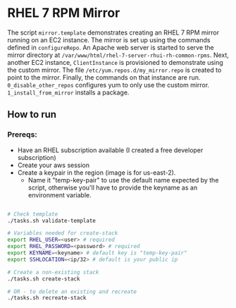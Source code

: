 # RHEL 7 RPM Mirror

The script `mirror.template` demonstrates creating an RHEL 7 RPM mirror running on an EC2 instance. The mirror is set up using the commands defined in `configureRepo`. An Apache web server is started to serve the mirror directory at `/var/www/html/rhel-7-server-rhui-rh-common-rpms`. Next, another EC2 instance, `ClientInstance` is provisioned to demonstrate using the custom mirror. The file `/etc/yum.repos.d/my_mirror.repo` is created to point to the mirror. Finally, the commands on that instance are run. `0_disable_other_repos` configures yum to only use the custom mirror. `1_install_from_mirror` installs a package.

## How to run

### Prereqs: 
- Have an RHEL subscription available (I created a free developer subscription)
- Create your aws session
- Create a keypair in the region (image is for us-east-2).
  - Name it "temp-key-pair" to use the default name expected by the script, otherwise you'll have to provide the keyname as an environment variable.

```bash

# Check template
./tasks.sh validate-template

# Variables needed for create-stack
export RHEL_USER=<user> # required
export RHEL_PASSWORD=<password> # required
export KEYNAME=<keyname> # default key is "temp-key-pair"
export SSHLOCATION=<ip/32> # default is your public ip

# Create a non-existing stack
./tasks.sh create-stack

# OR - to delete an existing and recreate
./tasks.sh recreate-stack
```